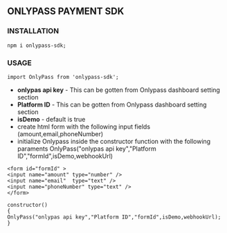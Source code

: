 ## ONLYPASS PAYMENT SDK

### INSTALLATION
```
npm i onlypass-sdk;
```
### USAGE
```
import OnlyPass from 'onlypass-sdk';
```
- **onlypas api key** - This can be gotten from Onlypass dashboard setting section
- **Platform ID** - This can be gotten from Onlypass dashboard setting section
- **isDemo** - default is true
- create html form with the following input fields (amount,email,phoneNumber)
- initialize Onlypass inside the constructor function with the following paraments OnlyPass("onlypas api key","Platform ID","formId",isDemo,webhookUrl)
```
<form id="formId" >
<input name="amount" type="number" />
<input name="email"  type="text" />
<input name="phoneNumber" type="text" />
</form>

constructor()
{
OnlyPass("onlypas api key","Platform ID","formId",isDemo,webhookUrl);
}

```
